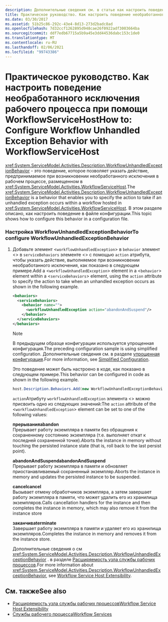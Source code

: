 ```yaml
---
description: Дополнительные сведения см. в статье как настроить поведение необработанного исключения рабочего процесса с помощью WorkflowServiceHost.
title: Практическое руководство. Как настроить поведение необработанного исключения рабочего процесса при помощи WorkflowServiceHost
ms.date: 03/30/2017
ms.assetid: 51b25c86-292c-43e4-8d13-273d2badc8ad
ms.openlocfilehash: 7d32ccf1262895d948cae26f0922adf3003664ba
ms.sourcegitcommit: ddf7edb67715a5b9a45e3dd44536dabc153c1de0
ms.translationtype: MT
ms.contentlocale: ru-RU
ms.lasthandoff: 02/06/2021
ms.locfileid: "99743386"
---
```

# <a name="how-to-configure-workflow-unhandled-exception-behavior-with-workflowservicehost"></a><span data-ttu-id="3b6ca-103">Практическое руководство. Как настроить поведение необработанного исключения рабочего процесса при помощи WorkflowServiceHost</span><span class="sxs-lookup"><span data-stu-id="3b6ca-103">How to: Configure Workflow Unhandled Exception Behavior with WorkflowServiceHost</span></span>

<span data-ttu-id="3b6ca-104"><xref:System.ServiceModel.Activities.Description.WorkflowUnhandledExceptionBehavior> - это поведение, которое позволяет указать действие, предпринимаемое при возникновении необработанного исключения в рабочем процессе, размещенном в <xref:System.ServiceModel.Activities.WorkflowServiceHost>.</span><span class="sxs-lookup"><span data-stu-id="3b6ca-104">The <xref:System.ServiceModel.Activities.Description.WorkflowUnhandledExceptionBehavior> is a behavior that enables you to specify the action to take if an unhandled exception occurs within a workflow hosted in <xref:System.ServiceModel.Activities.WorkflowServiceHost>.</span></span> <span data-ttu-id="3b6ca-105">В этом разделе описано, как настроить поведение в файле конфигурации.</span><span class="sxs-lookup"><span data-stu-id="3b6ca-105">This topic shows how to configure this behavior in a configuration file.</span></span>  
  
### <a name="to-configure-workflowunhandledexceptionbehavior"></a><span data-ttu-id="3b6ca-106">Настройка WorkflowUnhandledExceptionBehavior</span><span class="sxs-lookup"><span data-stu-id="3b6ca-106">To configure WorkflowUnhandledExceptionBehavior</span></span>  
  
1. <span data-ttu-id="3b6ca-107">Добавьте элемент <`workflowUnhandledException`> в `behavior` элемент <> в `serviceBehaviors` элементе <> с помощью `action` атрибута, чтобы указать действие, выполняемое при возникновении необработанного исключения, как показано в следующем примере.</span><span class="sxs-lookup"><span data-stu-id="3b6ca-107">Add a <`workflowUnhandledException`> element in a <`behavior`> element within a <`serviceBehaviors`> element, using the `action` attribute to specify the action to take when an unhandled exception occurs as shown in the following example.</span></span>  
  
    ```xml  
    <behaviors>  
      <serviceBehaviors>  
        <behavior name="">  
          <workflowUnhandledException action="abandonAndSuspend"/>
        </behavior>  
      </serviceBehaviors>  
    </behaviors>  
    ```  
  
    > [!NOTE]
    > <span data-ttu-id="3b6ca-108">В предыдущем образце конфигурации используется упрощенная конфигурация.</span><span class="sxs-lookup"><span data-stu-id="3b6ca-108">The preceding configuration sample is using simplified configuration.</span></span> <span data-ttu-id="3b6ca-109">Дополнительные сведения см. в разделе [упрощенная конфигурация](../simplified-configuration.md).</span><span class="sxs-lookup"><span data-stu-id="3b6ca-109">For more information, see [Simplified Configuration](../simplified-configuration.md).</span></span>  
  
     <span data-ttu-id="3b6ca-110">Это поведение может быть настроено в коде, как показано в следующем примере.</span><span class="sxs-lookup"><span data-stu-id="3b6ca-110">This behavior can be configured in code as shown in the following example.</span></span>  
  
    ```csharp  
    host.Description.Behaviors.Add(new WorkflowUnhandledExceptionBehavior { Action = WorkflowUnhandledExceptionAction.AbandonAndSuspend });  
    ```  
  
     <span data-ttu-id="3b6ca-111">`action`Атрибуту `workflowUnhandledException` элемента <> можно присвоить одно из следующих значений:</span><span class="sxs-lookup"><span data-stu-id="3b6ca-111">The `action` attribute of the <`workflowUnhandledException`> element can be set to one of the following values:</span></span>  
  
     <span data-ttu-id="3b6ca-112">**прерывания**</span><span class="sxs-lookup"><span data-stu-id="3b6ca-112">**abandon**</span></span>  
     <span data-ttu-id="3b6ca-113">Прерывает работу экземпляра в памяти без обращения к сохраненному состоянию экземпляра (т.е. выполняет откат к последней сохраненной точке).</span><span class="sxs-lookup"><span data-stu-id="3b6ca-113">Aborts the instance in memory without touching the persisted instance state (that is, roll back to the last persist point).</span></span>  
  
     <span data-ttu-id="3b6ca-114">**abandonAndSuspend**</span><span class="sxs-lookup"><span data-stu-id="3b6ca-114">**abandonAndSuspend**</span></span>  
     <span data-ttu-id="3b6ca-115">Прерывает работу экземпляра в памяти и обновляет приостанавливаемый сохраненный экземпляр.</span><span class="sxs-lookup"><span data-stu-id="3b6ca-115">Aborts the instance in memory and updates the persisted instance to be suspended.</span></span>  
  
     <span data-ttu-id="3b6ca-116">**cancel**</span><span class="sxs-lookup"><span data-stu-id="3b6ca-116">**cancel**</span></span>  
     <span data-ttu-id="3b6ca-117">Вызывает отмену обработчиков экземпляра, а затем завершает работу экземпляра в памяти, что может удалить его из хранилища экземпляров.</span><span class="sxs-lookup"><span data-stu-id="3b6ca-117">Calls cancellation handlers for the instance and then completes the instance in memory, which may also remove it from the instance store</span></span>  
  
     <span data-ttu-id="3b6ca-118">**заканчива**</span><span class="sxs-lookup"><span data-stu-id="3b6ca-118">**terminate**</span></span>  
     <span data-ttu-id="3b6ca-119">Завершает работу экземпляра в памяти и удаляет его из хранилища экземпляров.</span><span class="sxs-lookup"><span data-stu-id="3b6ca-119">Completes the instance in memory and removes it from the instance store.</span></span>  
  
     <span data-ttu-id="3b6ca-120">Дополнительные сведения о см <xref:System.ServiceModel.Activities.Description.WorkflowUnhandledExceptionBehavior> . в разделе [Расширяемость узла службы рабочих процессов](workflow-service-host-extensibility.md).</span><span class="sxs-lookup"><span data-stu-id="3b6ca-120">For more information about <xref:System.ServiceModel.Activities.Description.WorkflowUnhandledExceptionBehavior>, see [Workflow Service Host Extensibility](workflow-service-host-extensibility.md).</span></span>  
  
## <a name="see-also"></a><span data-ttu-id="3b6ca-121">См. также</span><span class="sxs-lookup"><span data-stu-id="3b6ca-121">See also</span></span>

- [<span data-ttu-id="3b6ca-122">Расширяемость узла службы рабочих процессов</span><span class="sxs-lookup"><span data-stu-id="3b6ca-122">Workflow Service Host Extensibility</span></span>](workflow-service-host-extensibility.md)
- [<span data-ttu-id="3b6ca-123">Службы рабочего процесса</span><span class="sxs-lookup"><span data-stu-id="3b6ca-123">Workflow Services</span></span>](workflow-services.md)
